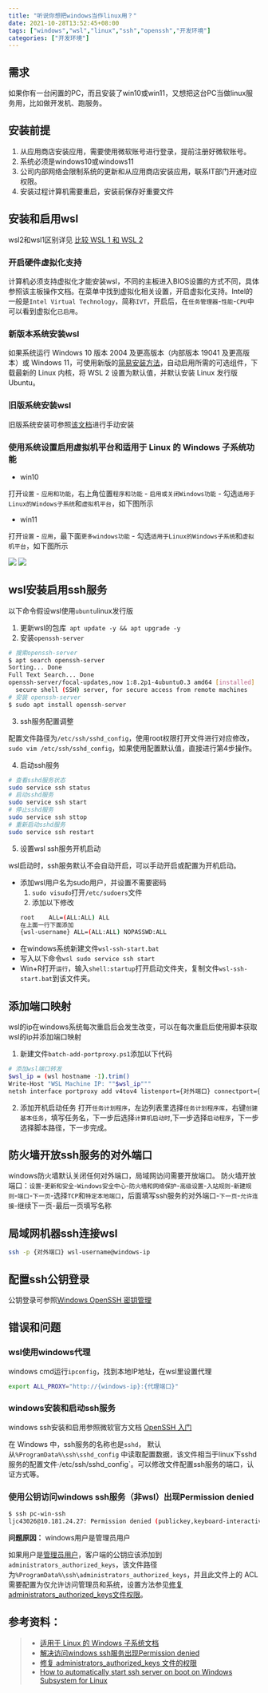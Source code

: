 ```yaml
---
title: "听说你想把windows当作linux用？"
date: 2021-10-28T13:52:45+08:00
tags: ["windows","wsl","linux","ssh","openssh","开发环境"]
categories: ["开发环境"]
---
```


## 需求
如果你有一台闲置的PC，而且安装了win10或win11，又想把这台PC当做linux服务用，比如做开发机、跑服务。

## 安装前提

1. 从应用商店安装应用，需要使用微软账号进行登录，提前注册好微软账号。
2. 系统必须是windows10或windows11
3. 公司内部网络会限制系统的更新和从应用商店安装应用，联系IT部门开通对应权限。
4. 安装过程计算机需要重启，安装前保存好重要文件

## 安装和启用wsl

wsl2和wsl1区别详见 [比较 WSL 1 和 WSL 2](https://docs.microsoft.com/zh-cn/windows/wsl/compare-versions)

### 开启硬件虚拟化支持

计算机必须支持虚拟化才能安装wsl，不同的主板进入BIOS设置的方式不同，具体参照该主板操作文档。在菜单中找到虚拟化相关设置，开启虚拟化支持。Intel的一般是`Intel Virtual Technology`，简称`IVT`，开启后，在`任务管理器`-`性能`-`CPU`中可以看到虚拟化`已启用`。

### 新版本系统安装wsl

如果系统运行 Windows 10 版本 2004 及更高版本（内部版本 19041 及更高版本）或 Windows 11，可使用新版的[简易安装方法](https://docs.microsoft.com/zh-cn/windows/wsl/install)，自动启用所需的可选组件，下载最新的 Linux 内核，将 WSL 2 设置为默认值，并默认安装 Linux 发行版 Ubuntu。

### 旧版系统安装wsl

旧版系统安装可参照[该文档](https://docs.microsoft.com/zh-cn/windows/wsl/install-manual)进行手动安装

### 使用系统设置启用虚拟机平台和适用于 Linux 的 Windows 子系统功能

- win10

打开`设置` - `应用和功能`，右上角位置`程序和功能` - `启用或关闭Windows功能` - 勾选`适用于Linux的Windows子系统`和`虚拟机平台`，如下图所示

- win11

打开`设置` - `应用`，最下面`更多windows功能` -  勾选`适用于Linux的Windows子系统`和`虚拟机平台`，如下图所示

![](https://cdn.jsdelivr.net/gh/windzhu0514/imagehost@master/images/1635336876812适用于Linux的Windows子系统.png)
![](https://cdn.jsdelivr.net/gh/windzhu0514/imagehost@master/images/1635336917450%E8%99%9A%E6%8B%9F%E6%9C%BA%E5%B9%B3%E5%8F%B0.png)

## wsl安装启用ssh服务

以下命令假设wsl使用`ubuntu`linux发行版
1. 更新wsl的包库` apt update -y && apt upgrade -y`
2. 安装`openssh-server`
```sh
# 搜索openssh-server
$ apt search openssh-server
Sorting... Done
Full Text Search... Done
openssh-server/focal-updates,now 1:8.2p1-4ubuntu0.3 amd64 [installed]
  secure shell (SSH) server, for secure access from remote machines
# 安装 openssh-server
$ sudo apt install openssh-server 
```
3. ssh服务配置调整

配置文件路径为`/etc/ssh/sshd_config`，使用root权限打开文件进行对应修改，`sudo vim /etc/ssh/sshd_config`，如果使用配置默认值，直接进行第4步操作。

4. 启动ssh服务
```sh
# 查看sshd服务状态
sudo service ssh status
# 启动sshd服务
sudo service ssh start
# 停止sshd服务
sudo service ssh sttop
# 重新启动sshd服务
sudo service ssh restart
```
5. 设置wsl ssh服务开机启动

wsl启动时，ssh服务默认不会自动开启，可以手动开启或配置为开机启动。

- 添加wsl用户名为sudo用户，并设置不需要密码
  1. `sudo visudo`打开`/etc/sudoers`文件
  2. 添加以下修改
  ```sh
  root    ALL=(ALL:ALL) ALL
  在上面一行下面添加
  {wsl-username} ALL=(ALL:ALL) NOPASSWD:ALL
  ```
- 在windows系统新建文件`wsl-ssh-start.bat`
- 写入以下命令`wsl sudo service ssh start`
- Win+R打开`运行`，输入`shell:startup`打开启动文件夹，复制文件`wsl-ssh-start.bat`到该文件夹。

## 添加端口映射
wsl的ip在windows系统每次重启后会发生改变，可以在每次重启后使用脚本获取wsl的ip并添加端口映射

1. 新建文件`batch-add-portproxy.ps1`添加以下代码
```sh
# 添加wsl端口转发
$wsl_ip = (wsl hostname -I).trim()
Write-Host "WSL Machine IP: ""$wsl_ip"""
netsh interface portproxy add v4tov4 listenport={对外端口} connectport={wsl-ssh-port} connectaddress=$wsl_ip
```
2. 添加开机启动任务
打开`任务计划程序`，左边列表里选择`任务计划程序库`，右键`创建基本任务`，填写任务名，下一步后选择`计算机启动时`,下一步选择`启动程序`，下一步选择脚本路径，下一步完成。

## 防火墙开放ssh服务的对外端口

windows防火墙默认关闭任何对外端口，局域网访问需要开放端口。
防火墙开放端口：`设置`-`更新和安全`-`Windows安全中心`-`防火墙和网络保护`-`高级设置`-`入站规则`-`新建规则`-`端口`-`下一页`-选择`TCP`和`特定本地端口`，后面填写ssh服务的对外端口-`下一页`-`允许连接`-继续下一页-最后一页填写名称

## 局域网机器ssh连接wsl

```sh
ssh -p {对外端口} wsl-username@windows-ip
```

## 配置ssh公钥登录

公钥登录可参照[Windows OpenSSH 密钥管理](https://docs.microsoft.com/zh-cn/windows-server/administration/openssh/openssh_keymanagement)

## 错误和问题

### wsl使用windows代理

windows cmd运行`ipconfig`，找到本地IP地址，在wsl里设置代理
```sh
export ALL_PROXY="http://{windows-ip}:{代理端口}"
```

### windows安装和启动ssh服务
windows ssh安装和启用参照微软官方文档 [ OpenSSH 入门](https://docs.microsoft.com/zh-cn/windows-server/administration/openssh/openssh_install_firstuse)


在 Windows 中，ssh服务的名称也是`sshd`， 默认从`%ProgramData%\ssh\sshd_config` 中读取配置数据，该文件相当于linux下sshd服务的配置文件·/etc/ssh/sshd_config`。可以修改文件配置ssh服务的端口，认证方式等。

### 使用公钥访问windows ssh服务（非wsl）出现Permission denied 

```sh
$ ssh pc-win-ssh
ljc43026@10.181.24.27: Permission denied (publickey,keyboard-interactive).
```

**问题原因：** windows用户是管理员用户

如果用户是[管理员用户](https://docs.microsoft.com/zh-cn/windows-server/administration/openssh/openssh_keymanagement#administrative-user)，客户端的公钥应该添加到`administrators_authorized_keys`，该文件路径为`%ProgramData%\ssh\administrators_authorized_keys`，并且此文件上的 ACL 需要配置为仅允许访问管理员和系统，设置方法参见[修复administrators_authorized_keys文件权限](https://github.com/PowerShell/Win32-OpenSSH/wiki/Security-protection-of-various-files-in-Win32-OpenSSH#administrators_authorized_keys)。

## 参考资料：
> - [适用于 Linux 的 Windows 子系统文档](https://docs.microsoft.com/zh-cn/windows/wsl/)
> - [解决访问windows ssh服务出现Permission denied](https://github.com/PowerShell/Win32-OpenSSH/issues/1617#issuecomment-637910492)
> - [修复 administrators_authorized_keys  文件的权限](https://github.com/PowerShell/Win32-OpenSSH/wiki/Security-protection-of-various-files-in-Win32-OpenSSH#administrators_authorized_keys)
> - [How to automatically start ssh server on boot on Windows Subsystem for Linux](https://gist.github.com/dentechy/de2be62b55cfd234681921d5a8b6be11)